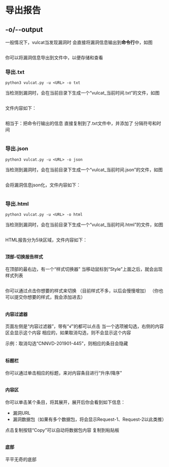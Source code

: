 # 导出报告

## -o/--output

一般情况下，vulcat当发现漏洞时 会直接将漏洞信息输出到**命令行**中，如图
<figure><img src="https://cdn.staticaly.com/gh/clincat/blog-imgs@main/hub/static/imgs/usage/output_01.png" alt=""><figcaption></figcaption></figure>

你可以将漏洞信息导出到文件中，以便存储和查看


### 导出.txt

```
python3 vulcat.py -u <URL> -o txt
```

当检测到漏洞时，会在当前目录下生成一个“vulcat_当前时间.txt”的文件，如图
<figure><img src="https://cdn.staticaly.com/gh/clincat/blog-imgs@main/hub/static/imgs/usage/output_txt_01.png" alt=""><figcaption></figcaption></figure>


文件内容如下：
<figure><img src="https://cdn.staticaly.com/gh/clincat/blog-imgs@main/hub/static/imgs/usage/output_txt_02.png" alt=""><figcaption></figcaption></figure>

相当于：把命令行输出的信息 直接复制到了.txt文件中，并添加了 分隔符号和时间
<figure><img src="https://cdn.staticaly.com/gh/clincat/blog-imgs@main/hub/static/imgs/usage/output_txt_03.png" alt=""><figcaption></figcaption></figure>

### 导出.json

```
python3 vulcat.py -u <URL> -o json
```

当检测到漏洞时，会在当前目录下生成一个“vulcat_当前时间.json”的文件，如图
<figure><img src="https://cdn.staticaly.com/gh/clincat/blog-imgs@main/hub/static/imgs/usage/output_json_01.png" alt=""><figcaption></figcaption></figure>


会将漏洞信息json化，文件内容如下：
<figure><img src="https://cdn.staticaly.com/gh/clincat/blog-imgs@main/hub/static/imgs/usage/output_json_02.png" alt=""><figcaption></figcaption></figure>

### 导出.html

```
python3 vulcat.py -u <URL> -o html
```

当检测到漏洞时，会在当前目录下生成一个“vulcat_当前时间.html”的文件，如图
<figure><img src="https://cdn.staticaly.com/gh/clincat/blog-imgs@main/hub/static/imgs/usage/output_html_01.png" alt=""><figcaption></figcaption></figure>

HTML报告分为5块区域，文件内容如下：
<figure><img src="https://cdn.staticaly.com/gh/clincat/blog-imgs@main/hub/static/imgs/usage/output_html_02.png" alt=""><figcaption></figcaption></figure>

#### 顶部-切换报告样式

在顶部的最右边，有一个“样式切换器”
当移动鼠标到“Style”上面之后，就会出现样式列表
<figure><img src="https://cdn.staticaly.com/gh/clincat/blog-imgs@main/hub/static/imgs/usage/output_html_03.png" alt=""><figcaption></figcaption></figure>

你可以通过点击你想要的样式来切换
（目前样式不多，以后会慢慢增加）
（你也可以提交你想要的样式，我会添加进去）
<figure><img src="https://cdn.staticaly.com/gh/clincat/blog-imgs@main/hub/static/imgs/usage/output_html_04.png" alt=""><figcaption></figcaption></figure>

#### 内容过滤器

页面左侧是“内容过滤器”，带有“√”的都可以点击
当一个选项被勾选，右侧的内容区会显示这个内容
相应的，如果取消勾选，则不会显示这个内容

示例：取消勾选“CNNVD-201901-445”，则相应的条目会隐藏
<figure><img src="https://cdn.staticaly.com/gh/clincat/blog-imgs@main/hub/static/imgs/usage/output_html_05.png" alt=""><figcaption></figcaption></figure>

#### 标题栏

你可以通过单击相应的标题，来对内容条目进行“升序/降序”
<figure><img src="https://cdn.staticaly.com/gh/clincat/blog-imgs@main/hub/static/imgs/usage/output_html_06.png" alt=""><figcaption></figcaption></figure>


#### 内容区

你可以单击某个条目，将其展开，展开后你会看到如下信息：
* 漏洞URL
* 漏洞数据包（如果有多个数据包，将会显示Request-1、Request-2以此类推）

点击复制按钮“Copy”可以自动将数据包内容 复制到粘贴板

<figure><img src="https://cdn.staticaly.com/gh/clincat/blog-imgs@main/hub/static/imgs/usage/output_html_07.png" alt=""><figcaption></figcaption></figure>

#### 底部

平平无奇的底部
<figure><img src="https://cdn.staticaly.com/gh/clincat/blog-imgs@main/hub/static/imgs/usage/output_html_08.png" alt=""><figcaption></figcaption></figure>
